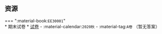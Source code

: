 ## 资源  
=== ":material-book:`EE30001`"  
    * 期末试卷
        * [试卷](https://api.mir6.com/api/lanzou?url=https://cqu-openlib.lanzout.com/iOk7l2ebfrje&down=true) - :material-calendar:`2020秋` - :material-tag:`A卷` （暂无答案）  